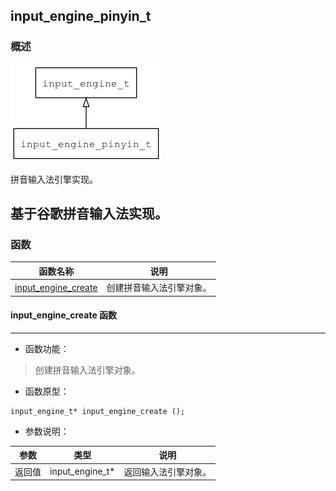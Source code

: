 ## input\_engine\_pinyin\_t
### 概述
![image](images/input_engine_pinyin_t_0.png)

拼音输入法引擎实现。

基于谷歌拼音输入法实现。
----------------------------------
### 函数
<p id="input_engine_pinyin_t_methods">

| 函数名称 | 说明 | 
| -------- | ------------ | 
| <a href="#input_engine_pinyin_t_input_engine_create">input\_engine\_create</a> | 创建拼音输入法引擎对象。 |
#### input\_engine\_create 函数
-----------------------

* 函数功能：

> <p id="input_engine_pinyin_t_input_engine_create">创建拼音输入法引擎对象。

* 函数原型：

```
input_engine_t* input_engine_create ();
```

* 参数说明：

| 参数 | 类型 | 说明 |
| -------- | ----- | --------- |
| 返回值 | input\_engine\_t* | 返回输入法引擎对象。 |
